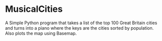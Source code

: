 # MusicalCities
A Simple Python program that takes a list of the top 100 Great Britain cities and turns into a piano where the keys are the cities sorted by population. Also plots the map using Basemap.
